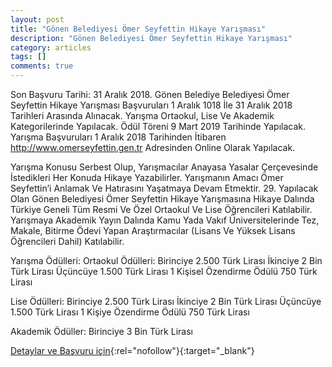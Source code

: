 ```yaml
---
layout: post
title: "Gönen Belediyesi Ömer Seyfettin Hikaye Yarışması"
description: "Gönen Belediyesi Ömer Seyfettin Hikaye Yarışması"
category: articles
tags: []
comments: true
---
```


Son Başvuru Tarihi: 31 Aralık 2018. 
Gönen Belediye Belediyesi Ömer Seyfettin Hikaye Yarışması Başvuruları 1 Aralık 1018 İle 31 Aralık 2018 Tarihleri Arasında Alınacak. Yarışma Ortaokul, Lise Ve Akademik Kategorilerinde Yapılacak. Ödül Töreni 9 Mart 2019 Tarihinde Yapılacak. Yarışma Başvuruları 1 Aralık 2018 Tarihinden İtibaren http://www.omerseyfettin.gen.tr Adresinden Online Olarak Yapılacak.

Yarışma Konusu Serbest Olup, Yarışmacılar Anayasa Yasalar Çerçevesinde İstedikleri Her Konuda Hikaye Yazabilirler.
Yarışmanın Amacı Ömer Seyfettin’i Anlamak Ve Hatırasını Yaşatmaya Devam Etmektir. 29. Yapılacak Olan Gönen Belediyesi Ömer Seyfettin Hikaye Yarışmasına Hikaye Dalında Türkiye Geneli Tüm Resmi Ve Özel Ortaokul Ve Lise Öğrencileri Katılabilir.
Yarışmaya Akademik Yayın Dalında Kamu Yada Vakıf Üniversitelerinde Tez, Makale, Bitirme Ödevi Yapan Araştırmacılar (Lisans Ve Yüksek Lisans Öğrencileri Dahil) Katılabilir.

Yarışma Ödülleri:
Ortaokul Ödülleri:
Birinciye 2.500 Türk Lirası
İkinciye 2 Bin Türk Lirası
Üçüncüye 1.500 Türk Lirası
1 Kişisel Özendirme Ödülü 750 Türk Lirası

Lise Ödülleri:
Birinciye 2.500 Türk Lirası
İkinciye 2 Bin Türk Lirası
Üçüncüye 1.500 Türk Lirası
1 Kişiye Özendirme Ödülü 750 Türk Lirası

Akademik Ödüller:
Birinciye 3 Bin Türk Lirası

[Detaylar ve Başvuru için](https://www.guncel-egitim.org/omer-seyfettin-hikaye-yarismasi/?utm_source=edebiyatyarismalari.com&utm_medium=affiliate){:rel="nofollow"}{:target="_blank"}